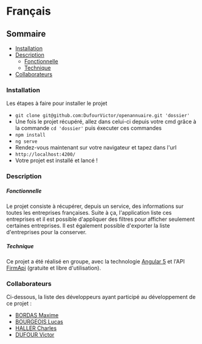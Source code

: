 # Français

## Sommaire

* [Installation](#installation)
* [Description](#description)
    * [Fonctionnelle](#fonctionnelle)
    * [Technique](#technique)
* [Collaborateurs](#collaborateurs)

### Installation

Les étapes à faire pour installer le projet

* `git clone git@github.com:DufourVictor/openannuaire.git 'dossier'`
* Une fois le projet récupéré, allez dans celui-ci depuis votre cmd grâce à la commande `cd 'dossier'`
puis éxecuter ces commandes
* `npm install`
* `ng serve`
* Rendez-vous maintenant sur votre navigateur et tapez dans l'url
* `http://localhost:4200/`
* Votre projet est installé et lancé !

### Description
##### Fonctionnelle
Le projet consiste à récupérer, depuis un service, des informations
sur toutes les entreprises françaises. Suite à ça, l'application
liste ces entreprises et il est possible d'appliquer des filtres
pour afficher seulement certaines entreprises. Il est également 
possible d'exporter la liste d'entreprises pour la conserver.

##### Technique
Ce projet a été réalisé en groupe, avec la technologie 
[Angular 5](https://angular.io/) et l'API [FirmApi](https://firmapi.com/)
(gratuite et libre d'utilisation).

### Collaborateurs
Ci-dessous, la liste des développeurs ayant participé au développement
de ce projet :
* [BORDAS Maxime](https://github.com/MaximeBordas)
* [BOURGEOIS Lucas](https://github.com/CharlesHaller)
* [HALLER Charles](https://github.com/LucasBourgeois)
* [DUFOUR Victor](https://github.com/DufourVictor)
